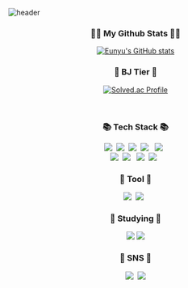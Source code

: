 ![header](https://capsule-render.vercel.app/api?type=slice&color=gradient&height=160&section=header&text=EUNYU'S%20GITHUB!&fontAlign=50&fontAlignY=70&fontSize=75&fontColor=ffffff)

<h3 align="center">👩‍💻 My Github Stats 👩‍💻</h3>

<div align="center">

[![Eunyu's GitHub stats](https://github-readme-stats.vercel.app/api?username=EUNYUGNYU&hide_title=true&show_icons=true&include_all_commits=true&disable_animations=true&theme=radical)](https://github.com/EUNYUGNYU/github-readme-stats)

</div>

<h3 align="center"> 💍 BJ Tier 💍</h3>
<div align="center">
  
[![Solved.ac Profile](http://mazassumnida.wtf/api/v2/generate_badge?boj=dmsdb6934)](https://solved.ac/dmsdb6934/)

</div>

<br>
<h3 align="center">📚 Tech Stack 📚</h3>
<p align="center">
  <img src="https://img.shields.io/badge/Python-3766AB?style=flat-square&logo=Python&logoColor=white"/></a>&nbsp
  <img src="https://img.shields.io/badge/R-276DC3?style=flat-square&logo=R&logoColor=white"/></a>&nbsp 
  <img src="https://img.shields.io/badge/Javascript-ffb13b?style=flat-square&logo=javascript&logoColor=white"/></a>&nbsp
  <img src="https://img.shields.io/badge/HTML5-E34F26?style=flat-square&logo=HTML5&logoColor=white"/></a> &nbsp
  <img src="https://img.shields.io/badge/CSS3-1572B6?style=flat-square&logo=CSS3&logoColor=white"/></a> &nbsp
  <br>
  <img src="https://img.shields.io/badge/Mysql-E6B91E?style=flat-square&logo=MySql&logoColor=white"/></a>&nbsp
  <img src="https://img.shields.io/badge/MongoDB-47A248?style=flat-square&logo=MongoDB&logoColor=white"/></a> &nbsp 
  <img src="https://img.shields.io/badge/Django-092E20?style=flat-square&logo=Django&logoColor=white"/></a>&nbsp 
  <img src="https://img.shields.io/badge/Arduino-00979D?style=flat-square&logo=MongoDB&logoColor=white"/></a> &nbsp 
</p>
<h3 align="center">🔧 Tool 🔧</h3>
<p align="center">
  <img src="https://img.shields.io/badge/Qgis-589632?style=flat-square&logo=QGIS&logoColor=white"/></a>&nbsp
  <img src="https://img.shields.io/badge/Tableau-E97627?style=flat-square&logo=Tableau&logoColor=white"/></a> &nbsp  
</p> 
<h3 align="center">🌱 Studying 🌱</h3>
<p align ="center"> 
<img src="https://img.shields.io/badge/Kubernetes-326CE5?style=flat-square&logo=Kubernetes&logoColor=white" />
<img src="https://img.shields.io/badge/Docker-2496ED?style=flat-square&logo=Docker&logoColor=white" />
</p>  
<h3 align="center">🌈  SNS 🌈</h3>
<p align="center">
  <a href="https://www.instagram.com/gn_yu_u/"><img src="https://img.shields.io/badge/Instagram-E4405F?style=flat-square&logo=Instagram&logoColor=white&link=https://www.instagram.com/gn_yu_u/"/></a>&nbsp
  <a href="mailto:dmsdb6934@gmail.com"><img src="https://img.shields.io/badge/Gmail-d14836?style=flat-square&logo=Gmail&logoColor=white&link=dmsdb6934@gmail.com"/></a>
</p>


<!--
**EUNYUGNYU/EUNYUGNYU** is a ✨ _special_ ✨ repository because its `README.md` (this file) appears on your GitHub profile.

Here are some ideas to get you started:

- 🔭 I’m currently working on ...
- 🌱 I’m currently learning ...
- 👯 I’m looking to collaborate on ...
- 🤔 I’m looking for help with ...
- 💬 Ask me about ...
- 📫 How to reach me: ...
- 😄 Pronouns: ...
- ⚡ Fun fact: ...
-->

